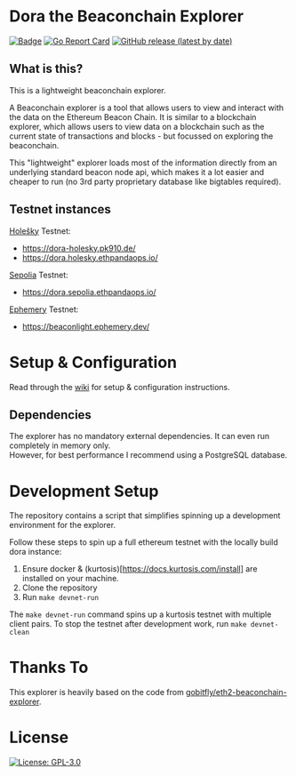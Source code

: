 # Dora the Beaconchain Explorer

[![Badge](https://github.com/ethpandaops/dora/actions/workflows/build-master.yml/badge.svg)](https://github.com/ethpandaops/dora/actions?query=workflow%3A%22Build+master%22)
[![Go Report Card](https://goreportcard.com/badge/github.com/ethpandaops/dora)](https://goreportcard.com/report/github.com/ethpandaops/dora)
[![GitHub release (latest by date)](https://img.shields.io/github/v/release/ethpandaops/dora?label=Latest%20Release)](https://github.com/ethpandaops/dora/releases/latest)

## What is this?
This is a lightweight beaconchain explorer.

A Beaconchain explorer is a tool that allows users to view and interact with the data on the Ethereum Beacon Chain. It is similar to a blockchain explorer, which allows users to view data on a blockchain such as the current state of transactions and blocks - but focussed on exploring the beaconchain.

This "lightweight" explorer loads most of the information directly from an underlying standard beacon node api, which makes it a lot easier and cheaper to run (no 3rd party proprietary database like bigtables required).

## Testnet instances
[Holešky](https://github.com/eth-clients/holesky) Testnet: 
* https://dora-holesky.pk910.de/
* https://dora.holesky.ethpandaops.io/

[Sepolia](https://github.com/eth-clients/sepolia) Testnet: 
* https://dora.sepolia.ethpandaops.io/

[Ephemery](https://github.com/ephemery-testnet/ephemery-resources) Testnet: 
* https://beaconlight.ephemery.dev/

# Setup & Configuration
Read through the [wiki](https://github.com/ethpandaops/dora/wiki) for setup & configuration instructions.

## Dependencies

The explorer has no mandatory external dependencies. It can even run completely in memory only.\
However, for best performance I recommend using a PostgreSQL database.

# Development Setup

The repository contains a script that simplifies spinning up a development environment for the explorer.

Follow these steps to spin up a full ethereum testnet with the locally build dora instance:

1. Ensure docker & (kurtosis)[https://docs.kurtosis.com/install] are installed on your machine.
2. Clone the repository
3. Run `make devnet-run`

The `make devnet-run` command spins up a kurtosis testnet with multiple client pairs. To stop the testnet after development work, run `make devnet-clean`

# Thanks To

This explorer is heavily based on the code from [gobitfly/eth2-beaconchain-explorer](https://github.com/gobitfly/eth2-beaconchain-explorer).

# License

[![License: GPL-3.0](https://img.shields.io/badge/license-GPLv3-blue.svg)](https://www.gnu.org/licenses/gpl-3.0)
